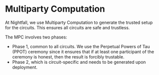# Multiparty Computation

At Nightfall, we use Multiparty Computation to generate the trusted setup for the circuits. This
ensures all circuits are safe and trustless.

The MPC involves two phases:

- Phase 1, common to all circuits. We use the Perpetual Powers of Tau (PPOT) ceremony since
  it ensures that if at least one participant of the ceremony is honest, then the result is forcibly
  trustable.
- Phase 2, which is circuit-specific and needs to be generated upon deployment.
